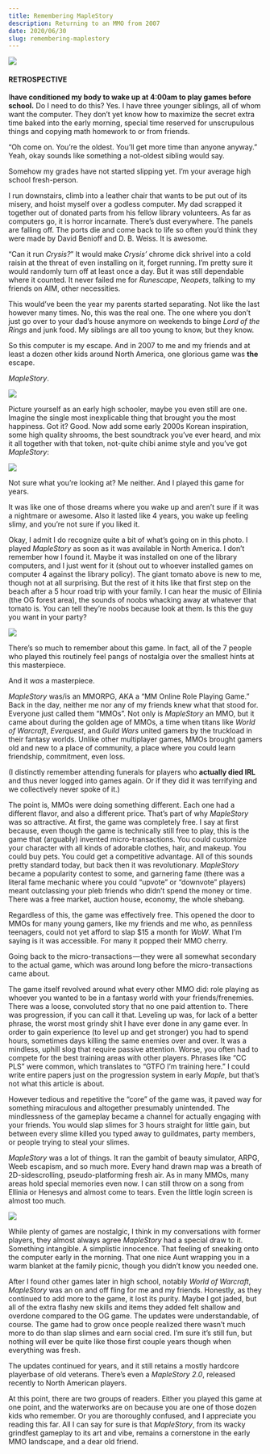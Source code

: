 ```yaml
---
title: Remembering MapleStory
description: Returning to an MMO from 2007
date: 2020/06/30
slug: remembering-maplestory
---
```

![](./blog/assets/img/1__C3h6MChdwsrNCqlFES9Hjw.png)

#### RETROSPECTIVE

I**have conditioned my body to wake up at 4:00am to play games before school.** Do I need to do this? Yes. I have three younger siblings, all of whom want the computer. They don’t yet know how to maximize the secret extra time baked into the early morning, special time reserved for unscrupulous things and copying math homework to or from friends.

“Oh come on. You’re the oldest. You’ll get more time than anyone anyway.” Yeah, okay sounds like something a not-oldest sibling would say.

Somehow my grades have not started slipping yet. I’m your average high school fresh-person.

I run downstairs, climb into a leather chair that wants to be put out of its misery, and hoist myself over a godless computer. My dad scrapped it together out of donated parts from his fellow library volunteers. As far as computers go, it is horror incarnate. There’s dust everywhere. The panels are falling off. The ports die and come back to life so often you’d think they were made by David Benioff and D. B. Weiss. It is awesome.

“Can it run _Crysis?_” It would make _Crysis’_ chrome dick shrivel into a cold raisin at the threat of even installing on it, forget running. I’m pretty sure it would randomly turn off at least once a day. But it was still dependable where it counted. It never failed me for _Runescape_, _Neopets_, talking to my friends on AIM, other necessities.

This would’ve been the year my parents started separating. Not like the last however many times. No, this was the real one. The one where you don’t just go over to your dad’s house anymore on weekends to binge _Lord of the Rings_ and junk food. My siblings are all too young to know, but they know.

So this computer is my escape. And in 2007 to me and my friends and at least a dozen other kids around North America, one glorious game was **the** escape.

_MapleStory_.

![](./blog/assets/img/1__iRP7xjJvd__Tt16Mb30a0__w.png)

Picture yourself as an early high schooler, maybe you even still are one. Imagine the single most inexplicable thing that brought you the most happiness. Got it? Good. Now add some early 2000s Korean inspiration, some high quality shrooms, the best soundtrack you’ve ever heard, and mix it all together with that token, not-quite chibi anime style and you’ve got _MapleStory_:

![](./blog/assets/img/0__MxFSkN0fNFmdeDn8.jpeg)

Not sure what you’re looking at? Me neither. And I played this game for years.

It was like one of those dreams where you wake up and aren’t sure if it was a nightmare or awesome. Also it lasted like 4 years, you wake up feeling slimy, and you’re not sure if you liked it.

Okay, I admit I do recognize quite a bit of what’s going on in this photo. I played _MapleStory_ as soon as it was available in North America. I don’t remember how I found it. Maybe it was installed on one of the library computers, and I just went for it (shout out to whoever installed games on computer 4 against the library policy). The giant tomato above is new to me, though not at all surprising. But the rest of it hits like that first step on the beach after a 5 hour road trip with your family. I can hear the music of Ellinia (the OG forest area), the sounds of noobs whacking away at whatever that tomato is. You can tell they’re noobs because look at them. Is this the guy you want in your party?

![](./blog/assets/img/0__j7ljDDNasOwT1r6l.jpeg)

There’s so much to remember about this game. In fact, all of the 7 people who played this routinely feel pangs of nostalgia over the smallest hints at this masterpiece.

And it _was_ a masterpiece.

_MapleStory_ was/is an MMORPG, AKA a “MM Online Role Playing Game.” Back in the day, neither me nor any of my friends knew what that stood for. Everyone just called them “MMOs”. Not only is _MapleStory_ an MMO, but it came about during the golden age of MMOs, a time when titans like _World of Warcraft_, _Everquest_, and _Guild Wars_ united gamers by the truckload in their fantasy worlds. Unlike other multiplayer games, MMOs brought gamers old and new to a place of community, a place where you could learn friendship, commitment, even loss.

(I distinctly remember attending funerals for players who **actually died IRL** and thus never logged into games again. Or if they did it was terrifying and we collectively never spoke of it.)

The point is, MMOs were doing something different. Each one had a different flavor, and also a different price. That’s part of why _MapleStory_ was so attractive. At first, the game was completely free. I say at first because, even though the game is technically still free to play, this is the game that (arguably) invented micro-transactions. You could customize your character with all kinds of adorable clothes, hair, and makeup. You could buy pets. You could get a competitive advantage. All of this sounds pretty standard today, but back then it was revolutionary. _MapleStory_ became a popularity contest to some, and garnering fame (there was a literal fame mechanic where you could “upvote” or “downvote” players) meant outclassing your pleb friends who didn’t spend the money or time. There was a free market, auction house, economy, the whole shebang.

Regardless of this, the game was effectively free. This opened the door to MMOs for many young gamers, like my friends and me who, as penniless teenagers, could not yet afford to slap $15 a month for _WoW_. What I’m saying is it was accessible. For many it popped their MMO cherry.

Going back to the micro-transactions — they were all somewhat secondary to the actual game, which was around long before the micro-transactions came about.

The game itself revolved around what every other MMO did: role playing as whoever you wanted to be in a fantasy world with your friends/frenemies. There was a loose, convoluted story that no one paid attention to. There was progression, if you can call it that. Leveling up was, for lack of a better phrase, the worst most grindy shit I have ever done in any game ever. In order to gain experience (to level up and get stronger) you had to spend hours, sometimes days killing the same enemies over and over. It was a mindless, uphill slog that require passive attention. Worse, you often had to compete for the best training areas with other players. Phrases like “CC PLS” were common, which translates to “GTFO I’m training here.” I could write entire papers just on the progression system in early _Maple_, but that’s not what this article is about.

However tedious and repetitive the “core” of the game was, it paved way for something miraculous and altogether presumably unintended. The mindlessness of the gameplay became a channel for actually engaging with your friends. You would slap slimes for 3 hours straight for little gain, but between every slime killed you typed away to guildmates, party members, or people trying to steal your slimes.

_MapleStory_ was a lot of things. It ran the gambit of beauty simulator, ARPG, Weeb escapism, and so much more. Every hand drawn map was a breath of 2D-sidescrolling, pseudo-platforming fresh air. As in many MMOs, many areas hold special memories even now. I can still throw on a song from Ellinia or Henesys and almost come to tears. Even the little login screen is almost too much.

![](./blog/assets/img/0__9fSS596VvkNYkj7a.jpeg)

While plenty of games are nostalgic, I think in my conversations with former players, they almost always agree _MapleStory_ had a special draw to it. Something intangible. A simplistic innocence. That feeling of sneaking onto the computer early in the morning. That one nice Aunt wrapping you in a warm blanket at the family picnic, though you didn’t know you needed one.

After I found other games later in high school, notably _World of Warcraft_, _MapleStory_ was an on and off fling for me and my friends. Honestly, as they continued to add more to the game, it lost its purity. Maybe I got jaded, but all of the extra flashy new skills and items they added felt shallow and overdone compared to the OG game. The updates were understandable, of course. The game had to grow once people realized there wasn’t much more to do than slap slimes and earn social cred. I’m sure it’s still fun, but nothing will ever be quite like those first couple years though when everything was fresh.

The updates continued for years, and it still retains a mostly hardcore playerbase of old veterans. There’s even a _MapleStory 2.0_, released recently to North American players.

At this point, there are two groups of readers. Either you played this game at one point, and the waterworks are on because you are one of those dozen kids who remember. Or you are thoroughly confused, and I appreciate you reading this far. All I can say for sure is that _MapleStory_, from its wacky grindfest gameplay to its art and vibe, remains a cornerstone in the early MMO landscape, and a dear old friend.